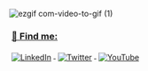 ![ezgif com-video-to-gif (1)](https://user-images.githubusercontent.com/35567854/88327668-16f9d580-cd49-11ea-8348-0aeac5e6099c.gif)

<p style="text-align:center">
  <a href="" style="vertical-align:top; margin:4px"><h3><b>📢 Find me:</b></h3><a>
  
  <a href="https://linkedin.com/in/amirulislamalmamun">
    <img src="https://github.com/shiningflash/shiningflash/blob/master/images/linkedin.svg" alt="LinkedIn" style="vertical-align:top; margin:4px">
  </a>
  
  <a href="http://twitter.com/_shiningflash">
    <img src="https://github.com/shiningflash/shiningflash/blob/master/images/twitter.svg" alt="Twitter" style="vertical-align:top; margin:4px">
  </a>
  
  <a href="https://www.youtube.com/channel/UCu_knDWxBNaEWX2cyNUApzQ?view_as=subscriber">
    <img src="https://github.com/shiningflash/shiningflash/blob/master/images/youtube.svg" alt="YouTube" style="vertical-align:top; margin:4px">
  </a>
</p>
